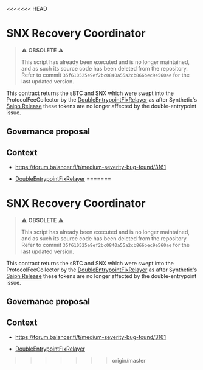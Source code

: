 <<<<<<< HEAD
# SNX Recovery Coordinator

> ⚠️ **OBSOLETE** ⚠️
>
> This script has already been executed and is no longer maintained, and as such its source code has been deleted from the repository.
> Refer to commit `35f610525e9ef2bc0840a55a2cb866bec9e560ae` for the last updated version.

This contract returns the sBTC and SNX which were swept into the ProtocolFeeCollector by the [DoubleEntrypointFixRelayer](../../../deployments/tasks/20220513-double-entrypoint-fix-relayer/readme.md) as after Synthetix's [Saiph Release](https://blog.synthetix.io/the-saiph-release/) these tokens are no longer affected by the double-entrypoint issue.

## Governance proposal

## Context

- <https://forum.balancer.fi/t/medium-severity-bug-found/3161>

- [DoubleEntrypointFixRelayer](../../../deployments/tasks/20220513-double-entrypoint-fix-relayer/readme.md)
=======
# SNX Recovery Coordinator

> ⚠️ **OBSOLETE** ⚠️
>
> This script has already been executed and is no longer maintained, and as such its source code has been deleted from the repository.
> Refer to commit `35f610525e9ef2bc0840a55a2cb866bec9e560ae` for the last updated version.

This contract returns the sBTC and SNX which were swept into the ProtocolFeeCollector by the [DoubleEntrypointFixRelayer](../../../../deployments/tasks/20220513-double-entrypoint-fix-relayer/readme.md) as after Synthetix's [Saiph Release](https://blog.synthetix.io/the-saiph-release/) these tokens are no longer affected by the double-entrypoint issue.

## Governance proposal

## Context

- <https://forum.balancer.fi/t/medium-severity-bug-found/3161>

- [DoubleEntrypointFixRelayer](../../../../deployments/tasks/20220513-double-entrypoint-fix-relayer/readme.md)
>>>>>>> origin/master
